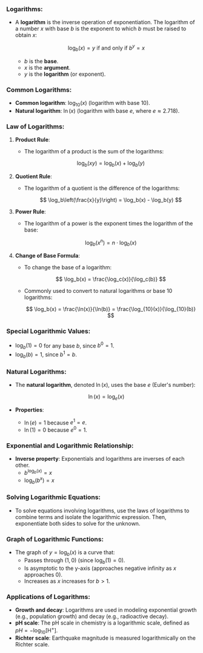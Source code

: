 ### Logarithms:
- A **logarithm** is the inverse operation of exponentiation. The logarithm of a number $x$ with base $b$ is the exponent to which $b$ must be raised to obtain $x$:
  
  $$
  \log_b(x) = y \ \text{if and only if} \ b^y = x
  $$

  - $b$ is the **base**.
  - $x$ is the **argument**.
  - $y$ is the **logarithm** (or exponent).

### Common Logarithms:
- **Common logarithm**: $\log_{10}(x)$ (logarithm with base 10).
- **Natural logarithm**: $\ln(x)$ (logarithm with base $e$, where $e \approx 2.718$).

### Law of Logarithms:
1. **Product Rule**:
   - The logarithm of a product is the sum of the logarithms:

     $$
     \log_b(xy) = \log_b(x) + \log_b(y)
     $$

2. **Quotient Rule**:
   - The logarithm of a quotient is the difference of the logarithms:

     $$
     \log_b\left(\frac{x}{y}\right) = \log_b(x) - \log_b(y)
     $$

3. **Power Rule**:
   - The logarithm of a power is the exponent times the logarithm of the base:

     $$
     \log_b(x^n) = n \cdot \log_b(x)
     $$

4. **Change of Base Formula**:
   - To change the base of a logarithm:

     $$
     \log_b(x) = \frac{\log_c(x)}{\log_c(b)}
     $$

   - Commonly used to convert to natural logarithms or base 10 logarithms:

     $$
     \log_b(x) = \frac{\ln(x)}{\ln(b)} = \frac{\log_{10}(x)}{\log_{10}(b)}
     $$

### Special Logarithmic Values:
- $\log_b(1) = 0$ for any base $b$, since $b^0 = 1$.
- $\log_b(b) = 1$, since $b^1 = b$.

### Natural Logarithms:
- The **natural logarithm**, denoted $\ln(x)$, uses the base $e$ (Euler's number):
  
  $$
  \ln(x) = \log_e(x)
  $$

- **Properties**:
  - $\ln(e) = 1$ because $e^1 = e$.
  - $\ln(1) = 0$ because $e^0 = 1$.

### Exponential and Logarithmic Relationship:
- **Inverse property**: Exponentials and logarithms are inverses of each other.
  - $b^{\log_b(x)} = x$
  - $\log_b(b^x) = x$

### Solving Logarithmic Equations:
- To solve equations involving logarithms, use the laws of logarithms to combine terms and isolate the logarithmic expression. Then, exponentiate both sides to solve for the unknown.

### Graph of Logarithmic Functions:
- The graph of $y = \log_b(x)$ is a curve that:
  - Passes through $(1, 0)$ (since $\log_b(1) = 0$).
  - Is asymptotic to the y-axis (approaches negative infinity as $x$ approaches 0).
  - Increases as $x$ increases for $b > 1$.

### Applications of Logarithms:
- **Growth and decay**: Logarithms are used in modeling exponential growth (e.g., population growth) and decay (e.g., radioactive decay).
- **pH scale**: The pH scale in chemistry is a logarithmic scale, defined as $pH = -\log_{10}[\text{H}^+]$.
- **Richter scale**: Earthquake magnitude is measured logarithmically on the Richter scale.
